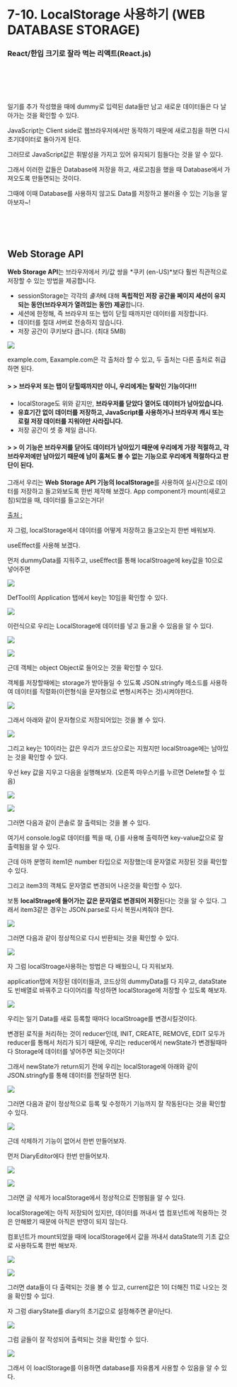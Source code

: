 # 7-10. LocalStorage 사용하기 (WEB DATABASE STORAGE)

### React/한입 크기로 잘라 먹는 리액트(React.js)

<br><br><br><br>

일기를 추가 작성했을 때에 dummy로 입력된 data들만 남고 새로운 데이터들은 다 날아가는 것을 확인할 수 있다.

JavaScript는 Client side로 웹브라우저에서만 동작하기 때문에 새로고침을 하면 다시 초기데이터로 돌아가게 된다.

그러므로 JavaScript값은 휘발성을 가지고 있어 유지되기 힘들다는 것을 알 수 있다.

그래서 이러한 값들은 Database에 저장을 하고, 새로고침을 했을 때 Database에서 가져오도록 만들면되는 것이다.

그때에 이때 Database를 사용하지 않고도 Data를 저장하고 불러올 수 있는 기능을 알아보자~!

<br><br><br>

## Web Storage API

**Web Storage API**는 브라우저에서 키/값 쌍을 *쿠키 (en-US)*보다 훨씬 직관적으로 저장할 수 있는 방법을 제공합니다.

- sessionStorage는 각각의 *출처*에 대해 **독립적인 저장 공간을 페이지 세션이 유지되는 동안(브라우저가 열려있는 동안) 제공**합니다.
- 세션에 한정해, 즉 브라우저 또는 탭이 닫힐 때까지만 데이터를 저장합니다.
- 데이터를 절대 서버로 전송하지 않습니다.
- 저장 공간이 쿠키보다 큽니다. (최대 5MB)

![](https://img1.daumcdn.net/thumb/R1280x0/?scode=mtistory2&fname=https%3A%2F%2Fblog.kakaocdn.net%2Fdn%2Ftx7D6%2FbtrKpRyVe5J%2Fn0KaFOv7cAeyCdXlByjO1k%2Fimg.png)

example.com, Eaxample.com은 각 출처라 할 수 있고, 두 출처는 다른 출처로 취급하면 된다.

#### > > 브라우저 또는 탭이 닫힐때까지만 이니, 우리에게는 탈락인 기능이다!!!

- localStorage도 위와 같지만, **브라우저를 닫았다 열어도 데이터가 남아있습니다.**
- **유효기간 없이 데이터를 저장하고, JavaScript를 사용하거나 브라우저 캐시 또는 로컬 저장 데이터를 지워야만 사라집니다.**
- 저장 공간이 셋 중 제일 큽니다.

#### > > 이 기능은 브라우저를 닫아도 데이터가 남아있기 때문에 우리에게 가장 적절하고, 각 브라우저에만 남아있기 때문에 남이 훔쳐도 볼 수 없는 기능으로 우리에게 적절하다고 판단이 된다.

그래서 우리는 **Web Storage API 기능의 localStorage**를 사용하여 실시간으로 데이터를 저장하고 들고와보도록 한번 제작해 보겠다.
App component가 mount(새로고침)되었을 때, 데이터를 들고오는거다!

[출처 : ](https://developer.mozilla.org/ko/docs/Web/API/Web_Storage_API)

자 그럼, localStorage에서 데이터를 어떻게 저장하고 들고오는지 한번 배워보자.

useEffect를 사용해 보겠다.

먼저 dummyData를 지워주고, useEffect를 통해 localStroage에 key값을 10으로 넣어주면

![](https://img1.daumcdn.net/thumb/R1280x0/?scode=mtistory2&fname=https%3A%2F%2Fblog.kakaocdn.net%2Fdn%2FcNpULd%2FbtrKsEFe6GU%2FGzKdLAiIuHABYVfhJSjYhK%2Fimg.png)

DefTool의 Application 탭에서 key는 10임을 확인할 수 있다.

![](https://img1.daumcdn.net/thumb/R1280x0/?scode=mtistory2&fname=https%3A%2F%2Fblog.kakaocdn.net%2Fdn%2FCnknV%2FbtrKsNu9hSb%2FvdJ9E2F3cg9L1kzK7C5P5k%2Fimg.png)

이런식으로 우리는 LocalStorage에 데이터를 넣고 들고올 수 있음을 알 수 있다.

![](https://img1.daumcdn.net/thumb/R1280x0/?scode=mtistory2&fname=https%3A%2F%2Fblog.kakaocdn.net%2Fdn%2FbGm21S%2FbtrKuuhNev8%2FesvdM98kzDVOHmYE269xg1%2Fimg.png)

![](https://img1.daumcdn.net/thumb/R1280x0/?scode=mtistory2&fname=https%3A%2F%2Fblog.kakaocdn.net%2Fdn%2FmdTxh%2FbtrKrqG0s93%2FxOlIkUgIcakVgsUedSELN1%2Fimg.png)

근데 객체는 object Object로 들어오는 것을 확인할 수 있다.

객체를 저장할때에는 storage가 받아들일 수 있도록 JSON.stringfy 메소드를 사용하여 데이터를 직렬화(이런형식을 문자형으로 변형시켜주는 것)시켜야한다.

![](https://img1.daumcdn.net/thumb/R1280x0/?scode=mtistory2&fname=https%3A%2F%2Fblog.kakaocdn.net%2Fdn%2FqGbMc%2FbtrKrLx7aNr%2FkrARiBjA0G2GQeOHOzkDi1%2Fimg.png)

그래서 아래와 같이 문자형으로 저장되어있는 것을 볼 수 있다.

![](https://img1.daumcdn.net/thumb/R1280x0/?scode=mtistory2&fname=https%3A%2F%2Fblog.kakaocdn.net%2Fdn%2FbSje5s%2FbtrKuVlQeR5%2FMT260XhlKzVGzAAgw483Jk%2Fimg.png)

그리고 key는 10이라는 값은 우리가 코드상으로는 지웠지만 localStroage에는 남아있는 것을 확인할 수 있다.

우선 key 값을 지우고 다음을 실행해보자. (오른쪽 마우스키를 누르면 Delete할 수 있음)

![](https://img1.daumcdn.net/thumb/R1280x0/?scode=mtistory2&fname=https%3A%2F%2Fblog.kakaocdn.net%2Fdn%2FcxNEtL%2FbtrKuJ66GeM%2FXNmLe8Btw7F763qanTs5Fk%2Fimg.png)

![](https://img1.daumcdn.net/thumb/R1280x0/?scode=mtistory2&fname=https%3A%2F%2Fblog.kakaocdn.net%2Fdn%2Fcvgm1f%2FbtrKpTQTGRQ%2FMc41PjCaWpM1kVucK7jskk%2Fimg.png)

그러면 다음과 같이 콘솔로 잘 출력되는 것을 볼 수 있다.

여기서 console.log로 데이터를 찍을 때, {}를 사용해 출력하면 key-value값으로 잘 출력됨을 알 수 있다.

근데 아까 분명히 item1은 number 타입으로 저장했는데 문자열로 저장된 것을 확인할 수 있다.

그리고 item3의 객체도 문자열로 변경되어 나온것을 확인할 수 있다.

보통 **localStrage에 들어가는 값은 문자열로 변경되어 저장**된다는 것을 알 수 있다.
그래서 item3같은 경우는 JSON.parse로 다시 복원시켜줘야 한다.

![](https://img1.daumcdn.net/thumb/R1280x0/?scode=mtistory2&fname=https%3A%2F%2Fblog.kakaocdn.net%2Fdn%2FnlRaR%2FbtrKuWrBln5%2FZxVQcLHbDXSSsiKRFm6XQk%2Fimg.png)

그러면 다음과 같이 정상적으로 다시 반환되는 것을 확인할 수 있다.

![](https://img1.daumcdn.net/thumb/R1280x0/?scode=mtistory2&fname=https%3A%2F%2Fblog.kakaocdn.net%2Fdn%2FXRBij%2FbtrKp965A27%2FWZPZxHM06pkRwmP98JOI41%2Fimg.png)

자 그럼 localStroage사용하는 방법은 다 배웠으니, 다 지워보자.

application탭에 저장된 데이터들과, 코드상의 dummyData를 다 지우고, dataState도 빈배열로 바꿔주고 다이어리를 작성하면 localStorage에 저장할 수 있도록 해보자.

![](https://img1.daumcdn.net/thumb/R1280x0/?scode=mtistory2&fname=https%3A%2F%2Fblog.kakaocdn.net%2Fdn%2FbhLrxI%2FbtrKqaSvXkq%2FqZuAhQEvvJZRKm0tJMeeBk%2Fimg.png)

우리는 일기 Data를 새로 등록할 때마다 localStroage를 변경시킬것이다.

변경된 로직을 처리하는 것이 reducer인데, INIT, CREATE, REMOVE, EDIT 모두가 reducer를 통해서 처리가 되기 때문에, 우리는 reducer에서 newState가 변경될때마다 Storage에 데이터를 넣어주면 되는것이다!

그래서 newState가 return되기 전에 우리는 localStorage에 아래와 같이 JSON.stringfy를 통해 데이터를 전달하면 된다.

![](https://img1.daumcdn.net/thumb/R1280x0/?scode=mtistory2&fname=https%3A%2F%2Fblog.kakaocdn.net%2Fdn%2FySRfQ%2FbtrKuV0EbNk%2F4rjL87IvhJNxDZgtjxxpd0%2Fimg.png)

그러면 다음과 같이 정상적으로 등록 및 수정하기 기능까지 잘 작동된다는 것을 확인할 수 있다.

![](https://img1.daumcdn.net/thumb/R1280x0/?scode=mtistory2&fname=https%3A%2F%2Fblog.kakaocdn.net%2Fdn%2FbPOdu1%2FbtrKvF4aGKN%2FU0niuw9yYYCSxbAkMi48ck%2Fimg.png)

근데 삭제하기 기능이 없어서 한번 만들어보자.

먼저 DiaryEditor에다 한번 만들어보자.

![](https://img1.daumcdn.net/thumb/R1280x0/?scode=mtistory2&fname=https%3A%2F%2Fblog.kakaocdn.net%2Fdn%2FbHKCv8%2FbtrKux7a78o%2FMEvioc5VCnZ7kgi5QkCWt1%2Fimg.png)

![](https://img1.daumcdn.net/thumb/R1280x0/?scode=mtistory2&fname=https%3A%2F%2Fblog.kakaocdn.net%2Fdn%2Fb0Veyu%2FbtrKuK6cR2u%2FHYRyaKZsNHH83MCLK1fP9k%2Fimg.png)

그러면 글 삭제가 localStorage에서 정상적으로 진행됨을 알 수 있다.

localStorage에는 아직 저장되어 있지만, 데이터를 꺼내서 앱 컴포넌트에 적용하는 것은 안해봤기 때문에 아직은 반영이 되지 않는다.

컴포넌트가 mount되었을 때에 localStorage에서 값을 꺼내서 dataState의 기초 값으로 사용하도록 한번 해보자.

![](https://img1.daumcdn.net/thumb/R1280x0/?scode=mtistory2&fname=https%3A%2F%2Fblog.kakaocdn.net%2Fdn%2Fbw0oup%2FbtrKuTWelBT%2FKq1KsdGfYQt1q7g9fdxfAK%2Fimg.png)

![](https://img1.daumcdn.net/thumb/R1280x0/?scode=mtistory2&fname=https%3A%2F%2Fblog.kakaocdn.net%2Fdn%2Fvw7Su%2FbtrKvFwqJHo%2F1JwFHx2lWN7lgSrbTYFhD1%2Fimg.png)

그러면 data들이 다 출력되는 것을 볼 수 있고, current값은 1이 더해진 11로 나오는 것을 확인할 수 있다.

자 그럼 diaryState를 diary의 초기값으로 설정해주면 끝이난다.

![](https://img1.daumcdn.net/thumb/R1280x0/?scode=mtistory2&fname=https%3A%2F%2Fblog.kakaocdn.net%2Fdn%2Fdoce32%2FbtrKtBaWStg%2FHHWhvzkGSWyDT7bKr6kj70%2Fimg.png)

그럼 글들이 잘 작성되어 출력되는 것을 확인할 수 있다.

![](https://img1.daumcdn.net/thumb/R1280x0/?scode=mtistory2&fname=https%3A%2F%2Fblog.kakaocdn.net%2Fdn%2FbDdUtt%2FbtrKq4LIB9t%2Fsa0teP8V45xYx5KyC0DaMK%2Fimg.png)

그래서 이 loaclStorage를 이용하면 database를 자유롭게 사용할 수 있음을 알 수 있다.
